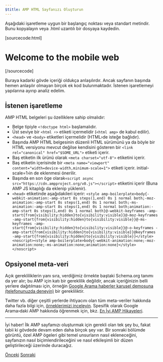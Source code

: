 ```yaml
---
$title: AMP HTML Sayfanızı Oluşturun
---
```


Aşağıdaki işaretleme uygun bir başlangıç noktası veya standart metindir.
Bunu kopyalayın veya .html uzantılı bir dosyaya kaydedin.

[sourcecode:html]
<!doctype html>
<html amp lang="en">
  <head>
    <meta charset="utf-8">
    <title>Hello, AMPs</title>
    <link rel="canonical" href="http://example.ampproject.org/article-metadata.html">
    <meta name="viewport" content="width=device-width,minimum-scale=1,initial-scale=1">
    <script type="application/ld+json">
      {
        "@context": "http://schema.org",
        "@type": "NewsArticle",
        "headline": "Open-source framework for publishing content",
        "datePublished": "2015-10-07T12:02:41Z",
        "image": [
          "logo.jpg"
        ]
      }
    </script>
    <style amp-boilerplate>body{-webkit-animation:-amp-start 8s steps(1,end) 0s 1 normal both;-moz-animation:-amp-start 8s steps(1,end) 0s 1 normal both;-ms-animation:-amp-start 8s steps(1,end) 0s 1 normal both;animation:-amp-start 8s steps(1,end) 0s 1 normal both}@-webkit-keyframes -amp-start{from{visibility:hidden}to{visibility:visible}}@-moz-keyframes -amp-start{from{visibility:hidden}to{visibility:visible}}@-ms-keyframes -amp-start{from{visibility:hidden}to{visibility:visible}}@-o-keyframes -amp-start{from{visibility:hidden}to{visibility:visible}}@keyframes -amp-start{from{visibility:hidden}to{visibility:visible}}</style><noscript><style amp-boilerplate>body{-webkit-animation:none;-moz-animation:none;-ms-animation:none;animation:none}</style></noscript>
    <script async src="https://cdn.ampproject.org/v0.js"></script>
  </head>
  <body>
    <h1>Welcome to the mobile web</h1>
  </body>
</html>
[/sourcecode]

Buraya kadarki gövde içeriği oldukça anlaşılırdır. Ancak sayfanın başında hemen anlaşılır olmayan birçok ek kod bulunmaktadır. İstenen işaretlemeyi yapılarına ayırıp analiz edelim.

## İstenen işaretleme

AMP HTML belgeleri şu özelliklere sahip olmalıdır:

  - Belge tipiyle `<!doctype html>` başlamalıdır.
  - Üst seviye bir `<html ⚡>` etiketi içermelidir (`<html amp>` de kabul edilir).
  - `<head>` ve `<body>` etiketleri içermelidir (HTML›de isteğe bağlıdır).
  - Başında AMP HTML belgesinin düzenli HTML sürümünü ya da böyle bir HTML versiyonu mevcut değilse kendisini gösteren bir `<link rel="canonical" href="$SOME_URL">` etiketi içerir.
  - Baş etiketin ilk ürünü olarak `<meta charset="utf-8">` etiketini içerir.
  - Baş etiketin içerisinde bir `<meta name="viewport" content="width=device-width,minimum-scale=1">` etiketi içerir. initial-scale=1›in de eklenmesi önerilir.
  - Başında en son öge olarak`<script async src="https://cdn.ampproject.org/v0.js"></script>` etiketini içerir (Buna AMP JS kitaplığı da eklenip yüklenir).
  - `<head>` etiketinde aşağıdakileri içerir:
    `<style amp-boilerplate>body{-webkit-animation:-amp-start 8s steps(1,end) 0s 1 normal both;-moz-animation:-amp-start 8s steps(1,end) 0s 1 normal both;-ms-animation:-amp-start 8s steps(1,end) 0s 1 normal both;animation:-amp-start 8s steps(1,end) 0s 1 normal both}@-webkit-keyframes -amp-start{from{visibility:hidden}to{visibility:visible}}@-moz-keyframes -amp-start{from{visibility:hidden}to{visibility:visible}}@-ms-keyframes -amp-start{from{visibility:hidden}to{visibility:visible}}@-o-keyframes -amp-start{from{visibility:hidden}to{visibility:visible}}@keyframes -amp-start{from{visibility:hidden}to{visibility:visible}}</style><noscript><style amp-boilerplate>body{-webkit-animation:none;-moz-animation:none;-ms-animation:none;animation:none}</style></noscript>`

## Opsiyonel meta-veri

Açık gerekliliklerin yanı sıra, verdiğimiz örnekte baştaki Schema.org tanımı da yer alır; bu AMP için katı bir gereklilik değildir, ancak içeriğinizin belli yerlere dağıtılması için, örneğin [Google Arama haberler karusel demosuna (telefonunuzda deneyin)](https://g.co/ampdemo) bir gerekliliktir.

Twitter vb. diğer çeşitli yerlerde ihtiyacını olan tüm meta-veriler hakkında daha fazla bilgi için, [örneklerimizi inceleyin](https://github.com/ampproject/amphtml/tree/master/examples/metadata-examples). Spesifik olarak Google Arama›daki AMP hakkında öğrenmek için, bkz. [En İyi AMP Hikayeleri](https://developers.google.com/structured-data/carousels/top-stories).

<hr>

İyi haber! İlk AMP sayfamızı oluşturmak için gerekli olan tek şey bu, fakat tabii ki gövdede devam eden daha birçok şey var. Bir sonraki bölümde görüntü, özel AMP ögeleri gibi temel unsurların nasıl ekleneceğini, sayfanızın nasıl biçimlendirileceğini ve nasıl etkileşimli bir düzen geliştirileceği üzerinde duracağız.

<div class="prev-next-buttons">
  <a class="button prev-button" href="/tr/docs/tutorials/create.html"><span class="arrow-prev">Önceki</span></a>
  <a class="button next-button" href="/tr/docs/tutorials/create/include_image.html"><span class="arrow-next">Sonraki</span></a>
</div>
